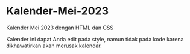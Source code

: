 # Kalender-Mei-2023
Kalender Mei 2023 dengan HTML dan CSS

Kalender ini dapat Anda edit pada style, namun tidak pada kode karena dikhawatirkan akan merusak kalendar.
